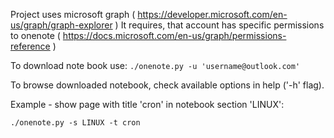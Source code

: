 Project uses microsoft graph ( https://developer.microsoft.com/en-us/graph/graph-explorer )
It requires, that account has specific permissions to onenote ( https://docs.microsoft.com/en-us/graph/permissions-reference )

To download note book use:
```./onenote.py -u 'username@outlook.com'```

To browse downloaded notebook, check available options in help ('-h' flag).

Example - show page with title 'cron' in notebook section 'LINUX':

```./onenote.py -s LINUX -t cron```
